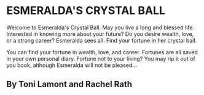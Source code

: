 # ESMERALDA'S CRYSTAL BALL

Welcome to Esmeralda's Crystal Ball.  May you live a long and blessed life.  
Interested in knowing more about your future?  Do you desire wealth, love, or a strong career?
Esmeralda sees all.  Find your fortune in her crystal ball.

You can find your fortune in wealth, love, and career.  Fortunes are all saved in your own
personal diary.  Fortune not to your liking?  You may rip it out of you book,
although Esmeralda will not be pleased...

## By Toni Lamont and Rachel Rath 
